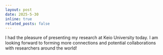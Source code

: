 ```yaml
---
layout: post
date: 2025-5-30
inline: true
related_posts: false
---
```


I had the pleasure of presenting my research at Keio University today. I am looking forward to forming more connections and potential collaborations with researchers around the world! 